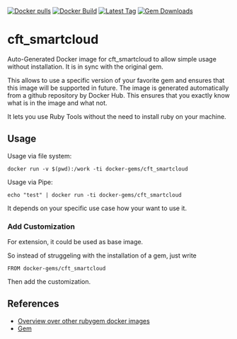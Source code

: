 [![Docker pulls](https://img.shields.io/docker/pulls/rubygem/cft_smartcloud.svg)](https://hub.docker.com/r/rubygem/cft_smartcloud/)
[![Docker Build](https://img.shields.io/docker/automated/rubygem/cft_smartcloud.svg)](https://hub.docker.com/r/rubygem/cft_smartcloud/)
[![Latest Tag](https://img.shields.io/github/tag/docker-rubygem/cft_smartcloud.svg)](https://hub.docker.com/r/rubygem/cft_smartcloud/)
[![Gem Downloads](https://img.shields.io/gem/dt/cft_smartcloud.svg)](https://rubygems.org/gems/cft_smartcloud/)
# cft_smartcloud

Auto-Generated Docker image for cft_smartcloud to allow simple usage without installation.
It is in sync with the original gem.

This allows to use a specific version of your favorite gem and ensures that this image will be supported in future.
The image is generated automatically from a github repository by Docker Hub.
This ensures that you exactly know what is in the image and what not.

It lets you use Ruby Tools without the need to install ruby on your machine.

## Usage

Usage via file system:

`docker run -v $(pwd):/work -ti docker-gems/cft_smartcloud`

Usage via Pipe:

`echo "test" | docker run -ti docker-gems/cft_smartcloud`

It depends on your specific use case how your want to use it.

### Add Customization

For extension, it could be used as base image.

So instead of struggeling with the installation of a gem, just write

`FROM docker-gems/cft_smartcloud`

Then add the customization.

## References

 - [Overview over other rubygem docker images](https://github.com/thinkbot/docker-rubygem)
 - [Gem](https://rubygems.org/gems/cft_smartcloud/)
